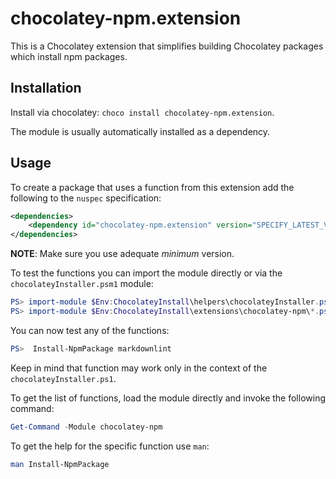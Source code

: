 # chocolatey-npm.extension

This is a Chocolatey extension that simplifies building Chocolatey packages which install npm packages.

## Installation

Install via chocolatey: `choco install chocolatey-npm.extension`.

The module is usually automatically installed as a dependency.

## Usage

To create a package that uses a function from this extension add the following to the `nuspec` specification:

```xml
<dependencies>
    <dependency id="chocolatey-npm.extension" version="SPECIFY_LATEST_VERSION" />
</dependencies>
```

**NOTE**: Make sure you use adequate _minimum_ version.

To test the functions you can import the module directly or via the `chocolateyInstaller.psm1` module:

```powershell
PS> import-module $Env:ChocolateyInstall\helpers\chocolateyInstaller.psm1
PS> import-module $Env:ChocolateyInstall\extensions\chocolatey-npm\*.psm1
```

You can now test any of the functions:

```powershell
PS>  Install-NpmPackage markdownlint
```

Keep in mind that function may work only in the context of the `chocolateyInstaller.ps1`.

To get the list of functions, load the module directly and invoke the following command:

```powershell
Get-Command -Module chocolatey-npm
```

To get the help for the specific function use `man`:

```powershell
man Install-NpmPackage
```

